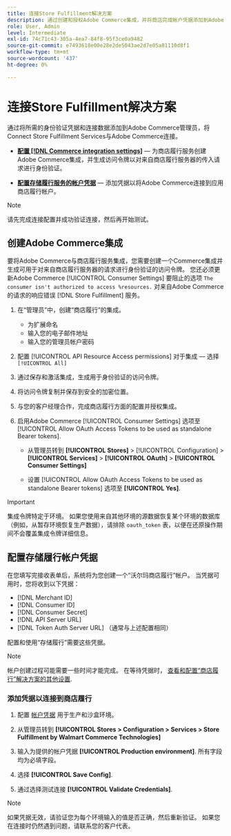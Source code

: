 ```yaml
---
title: 连接Store Fulfillment解决方案
description: 通过创建和授权Adobe Commerce集成，并将商店完成帐户凭据添加到Adobe Commerce服务配置，建立Adobe Commerce与Store Fulfillment解决方案之间的关系。
role: User, Admin
level: Intermediate
exl-id: 74c71c43-305a-4ea7-84f8-95f3ce0a9482
source-git-commit: e7493618e00e28e2de5043ae2d7e05a81110d8f1
workflow-type: tm+mt
source-wordcount: '437'
ht-degree: 0%

---
```


# 连接Store Fulfillment解决方案

通过将所需的身份验证凭据和连接数据添加到Adobe Commerce管理员，将Connect Store Fulfillment Services与Adobe Commerce连接。

- **[配置 [!DNL Commerce integration settings]](#create-an-adobe-commerce-integration)** — 为商店履行服务创建Adobe Commerce集成，并生成访问令牌以对来自商店履行服务器的传入请求进行身份验证。

- **[配置存储履行服务的帐户凭据](#configure-store-fulfillment-account-credentials)** — 添加凭据以将Adobe Commerce连接到应用商店履行帐户。

>[!NOTE]
>
>请先完成连接配置并成功验证连接，然后再开始测试。

## 创建Adobe Commerce集成

要将Adobe Commerce与商店履行服务集成，您需要创建一个Commerce集成并生成可用于对来自商店履行服务器的请求进行身份验证的访问令牌。 您还必须更新Adobe Commerce [!UICONTROL Consumer Settings] 要阻止的选项 `The consumer isn't authorized to access %resources.` 对来自Adobe Commerce的请求的响应错误 [!DNL Store Fulfillment] 服务。

1. 在“管理员”中，创建“商店履行”的集成。

   - 为扩展命名
   - 输入您的电子邮件地址
   - 输入您的管理员帐户密码

1. 配置 [!UICONTROL API Resource Access permissions] 对于集成 — 选择 `[!UICONTROL All]`

1. 通过保存和激活集成，生成用于身份验证的访问令牌。

1. 将访问令牌复制并保存到安全的加密位置。

1. 与您的客户经理合作，完成商店履行方面的配置并授权集成。

1. 启用Adobe Commerce [!UICONTROL Consumer Settings] 选项至 [!UICONTROL Allow OAuth Access Tokens to be used as standalone Bearer tokens].

   - 从管理员转到 **[!UICONTROL Stores]** >  [!UICONTROL Configuration] > **[!UICONTROL Services]** >  **[!UICONTROL OAuth]** > **[!UICONTROL Consumer Settings]**

   - 设置 [!UICONTROL Allow OAuth Access Tokens to be used as standalone Bearer tokens] 选项至 **[!UICONTROL Yes]**.

>[!IMPORTANT]
>
> 集成令牌特定于环境。 如果您使用来自其他环境的源数据恢复某个环境的数据库（例如，从暂存环境恢复生产数据），请排除 `oauth_token` 表，以便在还原操作期间不会覆盖集成令牌详细信息。


## 配置存储履行帐户凭据

在您填写完接收表单后，系统将为您创建一个“沃尔玛商店履行”帐户。 当凭据可用时，您将收到以下凭据：

- [!DNL Merchant ID]
- [!DNL Consumer ID]
- [!DNL Consumer Secret]
- [!DNL API Server URL]
- [!DNL Token Auth Server URL] （通常与上述配置相同）

配置和使用“存储履行”需要这些凭据。

>[!NOTE]
>
>帐户创建过程可能需要一些时间才能完成。 在等待凭据时， [查看和配置“商店履行”解决方案的其他设置](service-config-settings-overview.md).

### 添加凭据以连接到商店履行

1. 配置 [帐户凭据](enable-general.md) 用于生产和沙盒环境。

1. 从管理员转到 **[!UICONTROL Stores > Configuration > Services > Store Fulfillment by Walmart Commerce Technologies]**

1. 输入为提供的帐户凭据 **[!UICONTROL Production environment]**. 所有字段均为必填字段。

1. 选择 **[!UICONTROL Save Config]**.

1. 通过选择测试连接 **[!UICONTROL Validate Credentials]**.

>[!NOTE]
>
>如果凭据无效，请验证您为每个环境输入的值是否正确，然后重新验证。 如果您在连接时仍然遇到问题，请联系您的客户代表。
